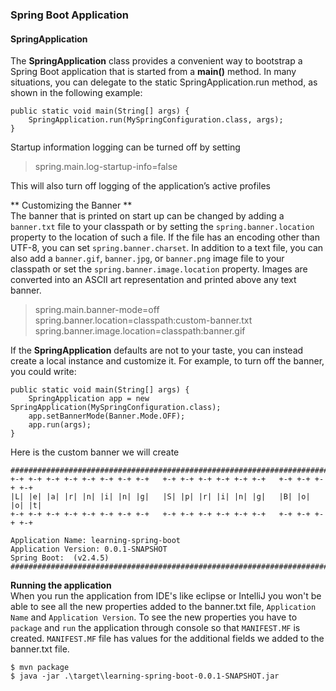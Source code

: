 ### Spring Boot Application
#### SpringApplication
The **SpringApplication** class provides a convenient way to bootstrap a Spring Boot application that is started from a **main()** method. In many situations, you can delegate to the static SpringApplication.run method, as shown in the following example:

	public static void main(String[] args) {
		SpringApplication.run(MySpringConfiguration.class, args);
	}

Startup information logging can be turned off by setting   
> spring.main.log-startup-info=false     

This will also turn off logging of the application’s active profiles

** Customizing the Banner **   
The banner that is printed on start up can be changed by adding a `banner.txt` file to your classpath or by setting the `spring.banner.location` property to the location of such a file. If the file has an encoding other than UTF-8, you can set `spring.banner.charset`. In addition to a text file, you can also add a `banner.gif`, `banner.jpg`, or `banner.png` image file to your classpath or set the `spring.banner.image.location` property. Images are converted into an ASCII art representation and printed above any text banner.   

> spring.main.banner-mode=off    
> spring.banner.location=classpath:custom-banner.txt     
> spring.banner.image.location=classpath:banner.gif    

If the **SpringApplication** defaults are not to your taste, you can instead create a local instance and customize it. For example, to turn off the banner, you could write:   

	public static void main(String[] args) {
    	SpringApplication app = new SpringApplication(MySpringConfiguration.class);
    	app.setBannerMode(Banner.Mode.OFF);
    	app.run(args);
	}

Here is the custom banner we will create

	###########################################################################
	+-+ +-+ +-+ +-+ +-+ +-+ +-+ +-+   +-+ +-+ +-+ +-+ +-+ +-+   +-+ +-+ +-+ +-+
	|L| |e| |a| |r| |n| |i| |n| |g|   |S| |p| |r| |i| |n| |g|   |B| |o| |o| |t|
	+-+ +-+ +-+ +-+ +-+ +-+ +-+ +-+   +-+ +-+ +-+ +-+ +-+ +-+   +-+ +-+ +-+ +-+
	
	Application Name: learning-spring-boot
	Application Version: 0.0.1-SNAPSHOT
	Spring Boot:  (v2.4.5)
	###########################################################################


**Running the application**   
When you run the application from IDE's like eclipse or IntelliJ you won't be able to see all the new properties added to the banner.txt file, `Application Name` and `Application Version`. To see the new properties you have to `package` and `run` the application through console so that `MANIFEST.MF` is created. `MANIFEST.MF` file has values for the additional fields we added to the banner.txt file.     
	
	$ mvn package    
	$ java -jar .\target\learning-spring-boot-0.0.1-SNAPSHOT.jar